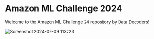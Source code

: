 # Amazon ML Challenge 2024
Welcome to the Amazon ML Challenge 24  repository by Data Decoders!


![Screenshot 2024-09-09 113223](https://github.com/user-attachments/assets/fd264fa5-c41c-4709-b002-35306df45b25)
